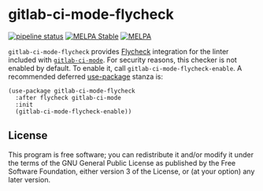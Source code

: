 # gitlab-ci-mode-flycheck

[![pipeline status](https://gitlab.com/joewreschnig/gitlab-ci-mode-flycheck/badges/master/pipeline.svg)](https://gitlab.com/joewreschnig/gitlab-ci-mode-flycheck/commits/master) [![MELPA Stable](https://stable.melpa.org/packages/gitlab-ci-mode-flycheck-badge.svg)](https://stable.melpa.org/#/gitlab-ci-mode-flycheck) [![MELPA](https://melpa.org/packages/gitlab-ci-mode-flycheck-badge.svg)](https://melpa.org/#/gitlab-ci-mode-flycheck)


`gitlab-ci-mode-flycheck` provides [Flycheck][] integration for the
linter included with [`gitlab-ci-mode`][gitlab-ci-mode]. For security
reasons, this checker is not enabled by default. To enable it, call
`gitlab-ci-mode-flycheck-enable`. A recommended deferred [use-package][]
stanza is:

```elisp
(use-package gitlab-ci-mode-flycheck
  :after flycheck gitlab-ci-mode
  :init
  (gitlab-ci-mode-flycheck-enable))
```


[Flycheck]: http://www.flycheck.org/
[gitlab-ci-mode]: https://gitlab.com/joewreschnig/gitlab-ci-mod
[use-package]: https://github.com/jwiegley/use-package


## License

This program is free software; you can redistribute it and/or modify it
under the terms of the GNU General Public License as published by the
Free Software Foundation, either version 3 of the License, or (at your
option) any later version.
